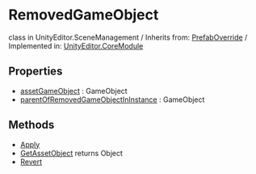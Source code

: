 # RemovedGameObject
class in UnityEditor.SceneManagement
 / Inherits from: <a href="https://docs.unity3d.com/6000.2/Documentation/ScriptReference/PrefabOverride.html">PrefabOverride</a> / Implemented in: <a href="https://docs.unity3d.com/6000.2/Documentation/ScriptReference/UnityEditor.CoreModule.html">UnityEditor.CoreModule</a>

## Properties
- <a href="https://docs.unity3d.com/6000.2/Documentation/ScriptReference/RemovedGameObject-assetGameObject.html">assetGameObject</a> : GameObject
- <a href="https://docs.unity3d.com/6000.2/Documentation/ScriptReference/RemovedGameObject-parentOfRemovedGameObjectInInstance.html">parentOfRemovedGameObjectInInstance</a> : GameObject

## Methods
- <a href="https://docs.unity3d.com/6000.2/Documentation/ScriptReference/RemovedGameObject.Apply.html">Apply</a>
- <a href="https://docs.unity3d.com/6000.2/Documentation/ScriptReference/RemovedGameObject.GetAssetObject.html">GetAssetObject</a> returns Object
- <a href="https://docs.unity3d.com/6000.2/Documentation/ScriptReference/RemovedGameObject.Revert.html">Revert</a>
